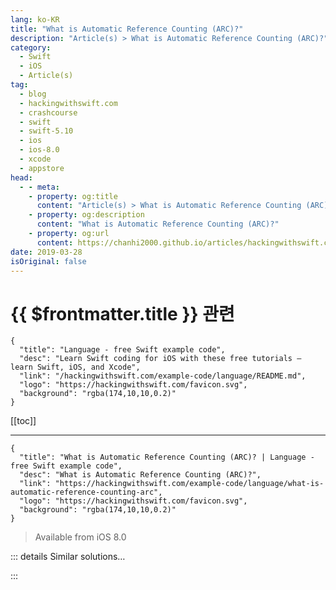```yaml
---
lang: ko-KR
title: "What is Automatic Reference Counting (ARC)?"
description: "Article(s) > What is Automatic Reference Counting (ARC)?"
category:
  - Swift
  - iOS
  - Article(s)
tag: 
  - blog
  - hackingwithswift.com
  - crashcourse
  - swift
  - swift-5.10
  - ios
  - ios-8.0
  - xcode
  - appstore
head:
  - - meta:
    - property: og:title
      content: "Article(s) > What is Automatic Reference Counting (ARC)?"
    - property: og:description
      content: "What is Automatic Reference Counting (ARC)?"
    - property: og:url
      content: https://chanhi2000.github.io/articles/hackingwithswift.com/example-code/language/what-is-automatic-reference-counting-arc.html
date: 2019-03-28
isOriginal: false
---
```


# {{ $frontmatter.title }} 관련

```component VPCard
{
  "title": "Language - free Swift example code",
  "desc": "Learn Swift coding for iOS with these free tutorials – learn Swift, iOS, and Xcode",
  "link": "/hackingwithswift.com/example-code/language/README.md",
  "logo": "https://hackingwithswift.com/favicon.svg",
  "background": "rgba(174,10,10,0.2)"
}
```

[[toc]]

---

```component VPCard
{
  "title": "What is Automatic Reference Counting (ARC)? | Language - free Swift example code",
  "desc": "What is Automatic Reference Counting (ARC)?",
  "link": "https://hackingwithswift.com/example-code/language/what-is-automatic-reference-counting-arc",
  "logo": "https://hackingwithswift.com/favicon.svg",
  "background": "rgba(174,10,10,0.2)"
}
```

> Available from iOS 8.0

<!-- TODO: 작성 -->

<!-- 
Automatic Reference Counting (ARC) is Swift’s system of tracking memory you’re using. When you create an object from a class, Swift remembers that instance is being referenced precisely once. If you then point another variable at that object, Swift will increment the reference count to 2, because two variables are pointing at the same object. If you now destroy the first variable (perhaps it was inside a function and that function ended), Swift takes the reference count back down to 1.

All this matters because as long as the reference count is greater than 1 the object stays alive. But when the final variable referencing that object goes away, Swift will take the reference count down to zero. As no existing variables point at the object, its RAM can be released. So, ARC is a way of tracking an object’s lifetime efficiently, and for the most part you don’t even notice it happens – Swift does all the work for you.

-->

::: details Similar solutions…

<!--
/example-code/language/how-to-safely-use-reference-types-inside-value-types-with-isknownuniquelyreferenced">How to safely use reference types inside value types with isKnownUniquelyReferenced() 
/quick-start/swiftui/how-to-fix-ambiguous-reference-to-member-buildblock">How to fix “Ambiguous reference to member 'buildBlock()’” 
/example-code/language/fixing-ambiguous-reference-to-member-when-using-ceil-or-round">Fixing "Ambiguous reference to member when using ceil or round" 
/example-code/language/how-to-count-matching-items-in-an-array">How to count matching items in an array 
/example-code/language/how-to-use-iso-8601-dates-with-jsondecoder-and-codable">How to use ISO-8601 dates with JSONDecoder and Codable</a>
-->

:::

